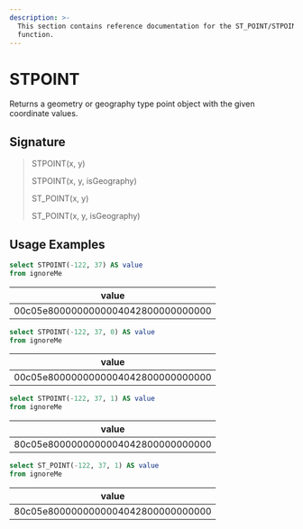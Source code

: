 ```yaml
---
description: >-
  This section contains reference documentation for the ST_POINT/STPOINT
  function.
---
```


# STPOINT

Returns a geometry or geography type point object with the given coordinate values.

## Signature

> STPOINT(x, y)
>
> STPOINT(x, y, isGeography)
>
> ST\_POINT(x, y)
>
> ST\_POINT(x, y, isGeography)

## Usage Examples

```sql
select STPOINT(-122, 37) AS value
from ignoreMe 
```

| value                              |
| ---------------------------------- |
| 00c05e8000000000004042800000000000 |

```sql
select STPOINT(-122, 37, 0) AS value
from ignoreMe 
```

| value                              |
| ---------------------------------- |
| 00c05e8000000000004042800000000000 |

```sql
select STPOINT(-122, 37, 1) AS value
from ignoreMe 
```

| value                              |
| ---------------------------------- |
| 80c05e8000000000004042800000000000 |

```sql
select ST_POINT(-122, 37, 1) AS value
from ignoreMe 
```

| value                              |
| ---------------------------------- |
| 80c05e8000000000004042800000000000 |
